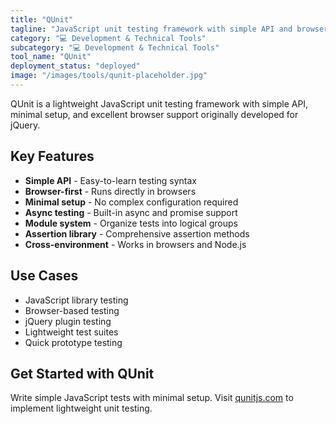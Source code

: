 ```yaml
---
title: "QUnit"
tagline: "JavaScript unit testing framework with simple API and browser support"
category: "💻 Development & Technical Tools"
subcategory: "💻 Development & Technical Tools"
tool_name: "QUnit"
deployment_status: "deployed"
image: "/images/tools/qunit-placeholder.jpg"
---
```

QUnit is a lightweight JavaScript unit testing framework with simple API, minimal setup, and excellent browser support originally developed for jQuery.

## Key Features

- **Simple API** - Easy-to-learn testing syntax
- **Browser-first** - Runs directly in browsers
- **Minimal setup** - No complex configuration required
- **Async testing** - Built-in async and promise support
- **Module system** - Organize tests into logical groups
- **Assertion library** - Comprehensive assertion methods
- **Cross-environment** - Works in browsers and Node.js

## Use Cases

- JavaScript library testing
- Browser-based testing
- jQuery plugin testing
- Lightweight test suites
- Quick prototype testing

## Get Started with QUnit

Write simple JavaScript tests with minimal setup. Visit [qunitjs.com](https://qunitjs.com) to implement lightweight unit testing.